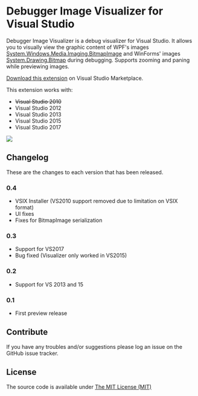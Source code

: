 # Debugger Image Visualizer for Visual Studio

Debugger Image Visualizer is a debug visualizer for Visual Studio. It allows you to visually view the graphic content of WPF's images [System.Windows.Media.Imaging.BitmapImage](https://msdn.microsoft.com/en-us/library/system.windows.media.imaging.bitmapimage.aspx) and WinForms' images [System.Drawing.Bitmap](https://msdn.microsoft.com/en-us/library/system.drawing.bitmap.aspx) during debugging. Supports zooming and paning while previewing images.

[Download this extension](https://marketplace.visualstudio.com/items?itemName=AleksanderBerus.DebuggerImageVisualizerPreview) on Visual Studio Marketplace.

This extension works with:
* <s>Visual Studio 2010</s>
* Visual Studio 2012
* Visual Studio 2013
* Visual Studio 2015
* Visual Studio 2017

![](https://i1.visualstudiogallery.msdn.s-msft.com/1a6045f1-1bb9-4f45-adde-b004cc657a9c/image/file/217228/1/preview.gif)

## Changelog

These are the changes to each version that has been released.

### 0.4

* VSIX Installer (VS2010 support removed due to limitation on VSIX format)
* UI fixes
* Fixes for BitmapImage serialization

### 0.3

* Support for VS2017
* Bug fixed (Visualizer only worked in VS2015)

### 0.2

* Support for VS 2013 and 15

### 0.1

* First preview release 

## Contribute

If you have any troubles and/or suggestions please log an issue on the GitHub issue tracker.

## License

The source code is available under [The MIT License (MIT)](LICENSE)
